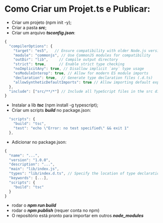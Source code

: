 # Como Criar um Projet.ts e Publicar:

- Criar um projeto (npm init -y);
- Criar a pasta *__src__*;
- Criar um arquivo *__tsconfig.json__*:

```typescript
{
  "compilerOptions": {
    "target": "es5",   // Ensure compatibility with older Node.js versions
    "module": "commonjs", // Use CommonJS modules for compatibility
    "outDir": "lib",     // Compile output directory
    "strict": true,      // Enable strict type checking
    "noImplicitAny": true, // Disallow implicit `any` type usage
    "esModuleInterop": true, // Allow for modern ES module imports
    "declaration": true,  // Generate type declaration files (.d.ts)
    "allowSyntheticDefaultImports": true // Allow importing default exports without curly braces
  },
  "include": ["src/**/*"] // Include all TypeScript files in the src directory
}
```

- Instalar a lib *__tsc__* (npm install -g typescript);
- Criar um scripts *__build__* no package.json:

```typescript
  "scripts": {
    "build": "tsc",
    "test": "echo \"Error: no test specified\" && exit 1"
  },
```

- Adicionar no package.json:

```typescript
{
  "name": "...",
  "version": "1.0.0",
  "description": "...",
  "main": "lib/index.js",
  "types": "lib/index.d.ts", // Specify the location of type declaration files
  "keywords": [...],
  "scripts": {
    "build": "tsc"
  }
}
```

- rodar o *__npm run build__*
- rodar o *__npm publish__* (requer conta no npm)
- O repositório está pronto para importar em outros *__node_modules__*
